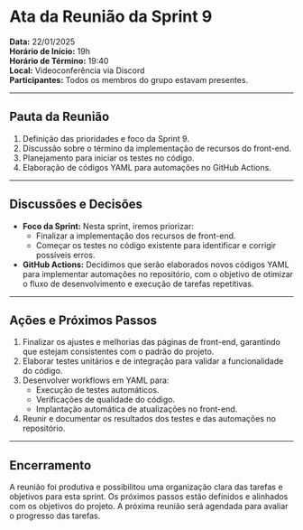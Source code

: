 # Ata da Reunião da Sprint 9

**Data:** 22/01/2025  
**Horário de Início:** 19h  
**Horário de Término:** 19:40  
**Local:** Videoconferência via Discord  
**Participantes:** Todos os membros do grupo estavam presentes.

---

## Pauta da Reunião
1. Definição das prioridades e foco da Sprint 9.
2. Discussão sobre o término da implementação de recursos do front-end.
3. Planejamento para iniciar os testes no código.
4. Elaboração de códigos YAML para automações no GitHub Actions.

---

## Discussões e Decisões
- **Foco da Sprint:** Nesta sprint, iremos priorizar:
  - Finalizar a implementação dos recursos de front-end.
  - Começar os testes no código existente para identificar e corrigir possíveis erros.
- **GitHub Actions:** Decidimos que serão elaborados novos códigos YAML para implementar automações no repositório, com o objetivo de otimizar o fluxo de desenvolvimento e execução de tarefas repetitivas.

---

## Ações e Próximos Passos
1. Finalizar os ajustes e melhorias das páginas de front-end, garantindo que estejam consistentes com o padrão do projeto.
2. Elaborar testes unitários e de integração para validar a funcionalidade do código.
3. Desenvolver workflows em YAML para:
   - Execução de testes automáticos.
   - Verificações de qualidade do código.
   - Implantação automática de atualizações no front-end.
4. Reunir e documentar os resultados dos testes e das automações no repositório.

---

## Encerramento
A reunião foi produtiva e possibilitou uma organização clara das tarefas e objetivos para esta sprint. Os próximos passos estão definidos e alinhados com os objetivos do projeto. A próxima reunião será agendada para avaliar o progresso das tarefas.


